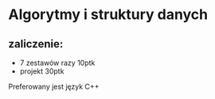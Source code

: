 # Algorytmy i struktury danych
## zaliczenie:
- 7 zestawów razy 10ptk
- projekt 30ptk

Preferowany jest język C++
